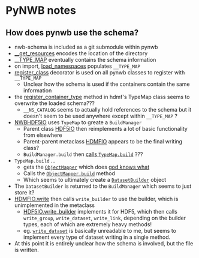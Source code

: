 # PyNWB notes

## How does pynwb use the schema?

* nwb-schema is included as a git submodule within pynwb
* [__get_resources](https://github.com/NeurodataWithoutBorders/pynwb/blob/dev/src/pynwb/__init__.py#L23) encodes the location of the directory
* [__TYPE_MAP](https://github.com/NeurodataWithoutBorders/pynwb/blob/dev/src/pynwb/__init__.py#L51) eventually contains the schema information
* on import, [load_namespaces](https://github.com/NeurodataWithoutBorders/pynwb/blob/dev/src/pynwb/__init__.py#L115-L116) populates `__TYPE_MAP`
* [register_class](https://github.com/NeurodataWithoutBorders/pynwb/blob/dev/src/pynwb/__init__.py#L135-L136) decorator is used on all pynwb classes to register with `__TYPE_MAP`
  * Unclear how the schema is used if the containers contain the same information
* the [register_container_type](https://github.com/hdmf-dev/hdmf/blob/dd39b3878523c4b03f5286fc740752befd192d8b/src/hdmf/build/manager.py#L727-L736) method in hdmf's TypeMap class seems to overwrite the loaded schema???
  * `__NS_CATALOG` seems to actually hold references to the schema but it doesn't seem to be used anywhere except within `__TYPE_MAP` ? 
* [NWBHDF5IO](https://github.com/NeurodataWithoutBorders/pynwb/blob/dev/src/pynwb/__init__.py#L237-L238) uses `TypeMap` to greate a `BuildManager`
  * Parent class [HDF5IO](https://github.com/hdmf-dev/hdmf/blob/dd39b3878523c4b03f5286fc740752befd192d8b/src/hdmf/backends/hdf5/h5tools.py#L37) then reimplements a lot of basic functionality from elsewhere
  * Parent-parent metaclass [HDMFIO](https://github.com/hdmf-dev/hdmf/blob/dev/src/hdmf/backends/io.py) appears to be the final writing class?
  * `BuildManager.build` then [calls `TypeMap.build`](https://github.com/hdmf-dev/hdmf/blob/dd39b3878523c4b03f5286fc740752befd192d8b/src/hdmf/build/manager.py#L171) ???
* `TypeMap.build` ...
  * gets the [`ObjectMapper`](https://github.com/hdmf-dev/hdmf/blob/dd39b3878523c4b03f5286fc740752befd192d8b/src/hdmf/build/manager.py#L763) which does [god knows what](https://github.com/hdmf-dev/hdmf/blob/dd39b3878523c4b03f5286fc740752befd192d8b/src/hdmf/build/manager.py#L697)
  * Calls the [`ObjectMapper.build`](https://github.com/hdmf-dev/hdmf/blob/dd39b3878523c4b03f5286fc740752befd192d8b/src/hdmf/build/objectmapper.py#L700) method
  * Which seems to ultimately create a [`DatasetBuilder`](https://github.com/hdmf-dev/hdmf/blob/dev/src/hdmf/build/builders.py#L315) object
* The `DatasetBuilder` is returned to the `BuildManager` which seems to just store it?
* [HDMFIO.write](https://github.com/hdmf-dev/hdmf/blob/dd39b3878523c4b03f5286fc740752befd192d8b/src/hdmf/backends/io.py#L78) then calls `write_builder` to use the builder, which is unimplemented in the metaclass
  * [HDF5IO.write_builder](https://github.com/hdmf-dev/hdmf/blob/dd39b3878523c4b03f5286fc740752befd192d8b/src/hdmf/backends/hdf5/h5tools.py#L806) implements it for HDF5, which then calls `write_group`, `write_dataset`, `write_link`, depending on the builder types, each of which are extremely heavy methods! 
  * eg. [`write_dataset`](https://github.com/hdmf-dev/hdmf/blob/dd39b3878523c4b03f5286fc740752befd192d8b/src/hdmf/backends/hdf5/h5tools.py#L1080) is basically unreadable to me, but seems to implement every type of dataset writing in a single method.
* At this point it is entirely unclear how the schema is involved, but the file is written.